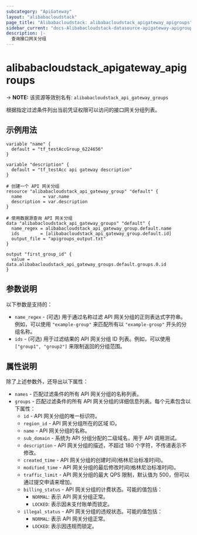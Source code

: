 ```yaml
---
subcategory: "ApiGateway"
layout: "alibabacloudstack"
page_title: "Alibabacloudstack: alibabacloudstack_apigateway_apigroups"
sidebar_current: "docs-Alibabacloudstack-datasource-apigateway-apigroups"
description: |- 
  查询接口网关分组
---
```


# alibabacloudstack_apigateway_apigroups
-> **NOTE:** 该资源等效别名有: `alibabacloudstack_api_gateway_groups`

根据指定过滤条件列出当前凭证权限可以访问的接口网关分组列表。

## 示例用法

```hcl
variable "name" {
  default = "tf_testAccGroup_6224656"
}

variable "description" {
  default = "tf_testAcc api gateway description"
}

# 创建一个 API 网关分组
resource "alibabacloudstack_api_gateway_group" "default" {
  name        = var.name
  description = var.description
}

# 使用数据源查询 API 网关分组
data "alibabacloudstack_api_gateway_groups" "default" {
  name_regex = alibabacloudstack_api_gateway_group.default.name
  ids        = [alibabacloudstack_api_gateway_group.default.id]
  output_file = "apigroups_output.txt"
}

output "first_group_id" {
  value = data.alibabacloudstack_api_gateway_groups.default.groups.0.id
}
```

## 参数说明

以下参数是支持的：

* `name_regex` - (可选) 用于通过名称过滤 API 网关分组的正则表达式字符串。例如，可以使用 `"example-group"` 来匹配所有以 `"example-group"` 开头的分组名称。
* `ids` - (可选) 用于过滤结果的 API 网关分组 ID 列表。例如，可以使用 `["group1", "group2"]` 来限制返回的分组范围。

## 属性说明

除了上述参数外，还导出以下属性：

* `names` - 匹配过滤条件的所有 API 网关分组的名称列表。
* `groups` - 匹配过滤条件的所有 API 网关分组的详细信息列表。每个元素包含以下属性：
  * `id` - API 网关分组的唯一标识符。
  * `region_id` - API 网关分组所在的区域 ID。
  * `name` - API 网关分组的名称。
  * `sub_domain` - 系统为 API 分组分配的二级域名，用于 API 调用测试。
  * `description` - API 网关分组的描述，不超过 180 个字符，不传递表示不修改。
  * `created_time` - API 网关分组的创建时间(格林尼治标准时间)。
  * `modified_time` - API 网关分组的最后修改时间(格林尼治标准时间)。
  * `traffic_limit` - API 网关分组的最大 QPS 限制，默认值为 500，但可以通过提交申请来增加。
  * `billing_status` - API 网关分组的计费状态。可能的值包括：
    - `NORMAL`: 表示 API 网关分组正常。
    - `LOCKED`: 表示因未支付账单而锁定。
  * `illegal_status` - API 网关分组的违规状态。可能的值包括：
    - `NORMAL`: 表示 API 网关分组正常。
    - `LOCKED`: 表示因违规而锁定。